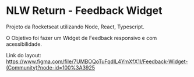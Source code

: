 # NLW Return - Feedback Widget

Projeto da Rocketseat utilizando Node, React, Typescript.

O Objetivo foi fazer um Widget de Feedback responsivo e com acessibilidade.

Link do layout: https://www.figma.com/file/7UMBOQoTuFqdIL4YmXfX1I/Feedback-Widget-(Community)?node-id=100%3A3925
